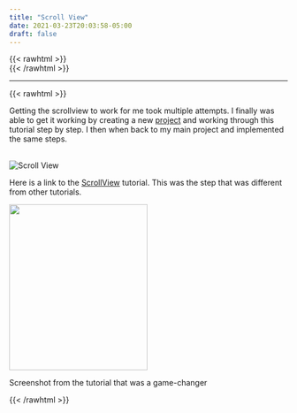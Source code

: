 ```yaml
---
title: "Scroll View"
date: 2021-03-23T20:03:58-05:00
draft: false
---
```

{{< rawhtml >}}
<br />
{{< /rawhtml >}}

***
{{< rawhtml >}}
<p> Getting the scrollview to work for me took multiple attempts.  I finally was able to get it working by creating a new <a href="https://github.com/katiewhelan/IOSProjectWork/tree/Master/ScrollArea/ScrollArea">project</a> and working through this tutorial step by step.  I then when back to my main project and implemented the same steps.</p>

<br />
<img src="/images/swift/collect/ScrollScreen.gif" alt="Scroll View" class="centergif">
<br />


<p> Here is a link to the <a href="https://fluffy.es/scrollview-storyboard-xcode-11/">ScrollView</a> tutorial. This was the step that was different from other tutorials.</p>

<img src="/images/swift/collect/ScrollViewTrick.png" width="250" height="300" class = "center">
<p class="imageTag">Screenshot from the tutorial that was a game-changer</p>


{{< /rawhtml >}}
